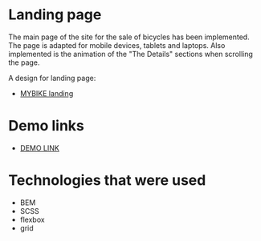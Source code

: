 # Landing page
The main page of the site for the sale of bicycles has been implemented. The page is adapted for mobile devices, tablets and laptops. Also implemented is the animation of the "The Details" sections when scrolling the page.

A design for landing page:
- [MYBIKE landing](https://www.figma.com/file/NZQAIydtHo5QkINyGLHNcq/BIKE-New-Version?node-id=0%3A1)

# Demo links
- [DEMO LINK](https://Anya-Laban.github.io/layout-landing-page/)

# Technologies that were used
- BEM
- SCSS
- flexbox
- grid

